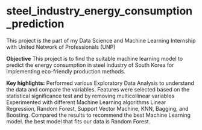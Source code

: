# steel_industry_energy_consumption_prediction
This project is the part of my Data Science and Machine Learning Internship with United Network of Professionals (UNP)

**Objective**
This project is to find the suitable machine learning model to predict the energy consumption in steel industry of South Korea for implementing eco-friendly production methods.

**Key highlights:**
Performed various Exploratory Data Analysis to understand the data and compare the variables.
Features were selected based on the statistical significance test and by removing multicollinear variables
Experimented with different Machine Learning algorithms Linear Regression, Random Forest, Support Vector Machine, KNN, Bagging, and Boosting.
Compared the results to recommend the best Machine Learning model.
  the best model that fits our data is Random Forest.
